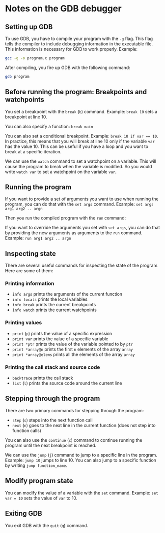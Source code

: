 # Notes on the GDB debugger


## Setting up GDB

To use GDB, you have to compile your program with the `-g` flag. This flag tells the compiler to include debugging information in the executable file. This information is necessary for GDB to work properly. Example:

```bash
gcc -g -o program.c program
```

After compiling, you fire up GDB with the following command:
    
```bash
gdb program
```

## Before running the program: Breakpoints and watchpoints

You set a breakpoint with the `break` (`b`) command. Example: `break 10` sets a breakpoint at line 10.

You can also specify a function: `break main`

You can also set a conditional breakpoint. Example: `break 10 if var == 10`. In practice, this means that you will break at line 10 only if the variable `var` has the value 10. This can be useful if you have a loop and you want to break at a specific iteration.

We can use the `watch` command to set a watchpoint on a variable. This will cause the program to break when the variable is modified.
So you would write `watch var` to set a watchpoint on the variable `var`.

## Running the program

If you want to provide a set of arguments you want to use when running the program, you can do that with the `set args` command. Example: `set args arg1 arg2 .. argn`

Then you run the compiled program with the `run` command:

If you want to override the arguments you set with `set args`, you can do that by providing the new arguments as arguments to the `run` command. Example:
`run arg1 arg2 .. argn`

## Inspecting state

There are several useful commands for inspecting the state of the program. Here are some of them:

### Printing information
- `info args` prints the arguments of the current function
- `info locals` prints the local variables
- `info break` prints the current breakpoints
- `info watch` prints the current watchpoints

### Printing values
- `print` (`p`) prints the value of a specific expression
- `print var` prints the value of a specific variable
- `print *ptr` prints the value of the variable pointed to by `ptr`
- `print *array@n` prints the first `n` elements of the array `array`
- `print *array@elems` prints all the elements of the array `array`

### Printing the call stack and source code
- `backtrace` prints the call stack
- `list` (`l`) prints the source code around the current line

## Stepping through the program
There are two primary commands for stepping through the program:
- `step` (`s`) steps into the next function call
- `next` (`n`) goes to the next line in the current function (does not step into function calls)

You can also use the `continue` (`c`) command to continue running the program until the next breakpoint is reached.

We can use the `jump` (`j`) command to jump to a specific line in the program. Example: `jump 10` jumps to line 10.	You can also jump to a specific function by writing `jump function_name`.

## Modify program state

You can modify the value of a variable with the `set` command. Example: `set var = 10` sets the value of `var` to 10.

## Exiting GDB
You exit GDB with the `quit` (`q`) command.




